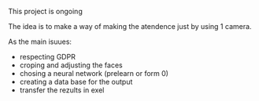 This project is ongoing

The idea is to make a way of making the atendence just by using 1 camera.

As the main isuues:
- respecting GDPR
- croping and adjusting the faces
- chosing a neural network (prelearn or form 0)
- creating a data base for the output
- transfer the rezults in exel
